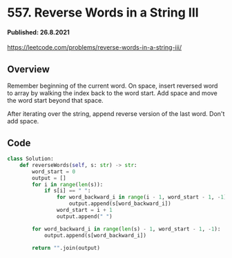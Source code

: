 # 557. Reverse Words in a String III
#### Published: 26.8.2021

<https://leetcode.com/problems/reverse-words-in-a-string-iii/>

## Overview
Remember beginning of the current word. On space, insert reversed word to array by walking the index back to the word start. Add space and move the word start beyond that space.

After iterating over the string, append reverse version of the last word. Don't add space.

## Code
```python
class Solution:
    def reverseWords(self, s: str) -> str:
        word_start = 0
        output = []
        for i in range(len(s)):
            if s[i] == " ":
                for word_backward_i in range(i - 1, word_start - 1, -1):
                    output.append(s[word_backward_i])
                word_start = i + 1
                output.append(" ")

        for word_backward_i in range(len(s) - 1, word_start - 1, -1):
            output.append(s[word_backward_i])

        return "".join(output)
```
